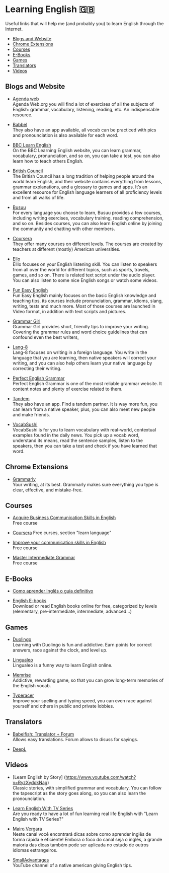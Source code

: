 
# Learning English :uk:
Useful links that will help me (and probably you) to learn English through the Internet.

* [Blogs and Website](#blogs-and-website)
* [Chrome Extensions](#chrome-extensions)
* [Courses](#courses)
* [E-Books](#e-books)
* [Games](#games)
* [Translators](#translators)
* [Videos](#videos)

## Blogs and Website

* [Agenda web](https://agendaweb.org/) <br/>
Agenda Web.org you will find a lot of exercises of all the subjects of English: grammar, vocabulary, listening, reading, etc. An indispensable resource.

* [Babbel](https://babbel.com/) <br/>
They also have an app available, all vocab can be practiced with pics and pronounciation is also available for each word.

* [BBC Learn English](http://www.bbc.co.uk/learningenglish/) <br/>
On the BBC Learning English website, you can learn grammar, vocabulary, pronunciation, and so on, you can take a test, you can also learn how to teach others English.

* [British Council](https://learnenglish.britishcouncil.org/en/quick-grammar) <br/>
The British Council has a long tradition of helping people around the world learn English, and their website contains everything from lessons, grammar explanations, and a glossary to games and apps. It’s an excellent resource for English language learners of all proficiency levels and from all walks of life.

* [Busuu](https://www.busuu.com/en) <br/>
For every language you choose to learn, Busuu provides a few courses, including writing exercises, vocabulary training, reading comprehension, and so on. Besides courses, you can also learn English online by joining the community and chatting with other members.

* [Coursera](https://www.coursera.org/browse/language-learning/learning-english?languages=en) <br/>
They offer many courses on different levels. The courses are created by teachers at different (mostly) American universities.  

* [Ello](http://www.elllo.org/) <br/>
Elllo focuses on your English listening skill. You can listen to speakers from all over the world for different topics, such as sports, travels, games, and so on. There is related text script under the audio player. You can also listen to some nice English songs or watch some videos.

* [Fun Easy English](http://funeasyenglish.com/) <br/>
Fun Easy English mainly focuses on the basic English knowledge and teaching tips, its courses include pronunciation, grammar, idioms, slang, writing, tests and much more. Most of those courses are launched in Video format, in addition with text scripts and pictures.

* [Grammar Girl](http://www.quickanddirtytips.com/grammar-girl) <br/>
Grammar Girl provides short, friendly tips to improve your writing. Covering the grammar rules and word choice guidelines that can confound even the best writers,

* [Lang-8](http://lang-8.com/) <br/>
Lang-8 focuses on writing in a foreign language. You write in the language that you are learning, then native speakers will correct your writing, and you can also help others learn your native language by correcting their writing.

* [Perfect English Grammar](http://www.perfect-english-grammar.com/) <br/>
Perfect English Grammar is one of the most reliable grammar website. It content notes and plenty of exercise related to them.

* [Tandem](https://www.tandem.net/learn-english-online/) <br/>
They also have an app. Find a tandem partner. It is way more fun, you can learn from a native speaker, plus, you can also meet new people and make friends.

* [VocabSushi](http://www.vocabsushi.com/) <br/>
VocabSushi is for you to learn vocabulary with real-world, contextual examples found in the daily news. You pick up a vocab word, understand its means, read the sentence samples, listen to the speakers, then you can take a test and check if you have learned that word.

## Chrome Extensions

* [Grammarly](https://www.grammarly.com/) <br/>
Your writing, at its best. Grammarly makes sure everything you type is clear, effective, and mistake-free.

## Courses

* [Acquire Business Communication Skills in English](https://es.coursera.org/specializations/ingles-empresarial) <br/>
Free course

* [Coursera](https://es.coursera.org/)
Free curses, section "learn language"

* [Improve your communication skills in English](https://es.coursera.org/specializations/improve-english) <br/>
Free course

* [Master Intermediate Grammar](https://es.coursera.org/specializations/intermediate-grammar) <br/>
Free course

## E-Books

* [Como aprender Inglês o guia definitivo](http://www.mairovergara.com/adw-ebook-single-search/?utm_source=adwords&utm_campaign=adw-ebook&utm_medium=search&utm_term=%22como%20aprender%20ingles%20o%20guia%20definitivo%22&gclid=EAIaIQobChMIufmbrPqh1QIVAwaRCh1YTA-YEAAYASAAEgJDhvD_BwE#hero)

* [English E-books](http://english-e-books.net/) <br/>
Download or read English books online for free, categorized by levels (elementary, pre-intermediate, intermediate, advanced...)

## Games

* [Duolingo](https://www.duolingo.com/) <br/>
Learning with Duolingo is fun and addictive. Earn points for correct answers, race against the clock, and level up.

* [Lingualeo](https://lingualeo.com/) <br />
Lingualeo is a funny way to learn English online.

* [Memrise](https://www.memrise.com/) <br>
Addictive, rewarding game, so that you can grow long-term memories of the English vocab.

* [Typeracer](http://play.typeracer.com) <br/>
Improve your spelling and typing speed, you can even race against yourself and others in public and private lobbies.


## Translators

* [Babelfish: Translator + Forum](https://www.babelfish.com/) <br/>
Allows easy translations. Forum allows to disuss for sayings.

* [DeepL](https://www.deepl.com/)

## Videos

* [Learn English by Story] (https://www.youtube.com/watch?v=RyzXyddkNag) <br/>
Classic stories, with simplified grammar and vocabulary. You can follow the tapescript as the story goes along, so you can also learn the pronounciation.

* [Learn English With TV Series](https://www.youtube.com/channel/UCKgpamMlm872zkGDcBJHYDg) <br/>
Are you ready to have a lot of fun learning real life English with "Learn English with TV Series?"

* [Mairo Vergara](https://www.youtube.com/user/MairoVergara) <br/>
Neste canal você encontrará dicas sobre como aprender inglês de forma rápida e eficiente! Embora o foco do canal seja o inglês, a grande maioria das dicas também pode ser aplicada no estudo de outros idiomas estrangeiros.

* [SmallAdvantages](https://www.youtube.com/channel/UCskEPRzGlsYHs_a5SJyCXag) <br/>
YouTube channel of a native american giving English tips.

